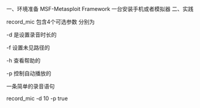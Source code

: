 一、环境准备
MSF-Metasploit Framework
一台安装手机或者模拟器
二、实践

record_mic  包含4个可选参数 分别为

-d  是设置录音时长的

-f 设置未见路径的

-h  查看帮助的

-p  控制自动播放的

一条简单的录音语句

record_mic -d  10 -p true
